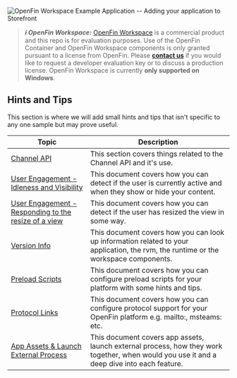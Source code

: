 ![OpenFin Workspace Example Application -- Adding your application to Storefront](../../assets/OpenFin-Workspace-Starter.png)

> **_:information_source: OpenFin Workspace:_** [OpenFin Workspace](https://www.openfin.co/workspace/) is a commercial product and this repo is for evaluation purposes. Use of the OpenFin Container and OpenFin Workspace components is only granted pursuant to a license from OpenFin. Please [**contact us**](https://www.openfin.co/workspace/poc/) if you would like to request a developer evaluation key or to discuss a production license.
> OpenFin Workspace is currently **only supported on Windows**.

## Hints and Tips

This section is where we will add small hints and tips that isn't specific to any one sample but may prove useful.

| Topic                                                                                   | Description                                                                                                                                |
| --------------------------------------------------------------------------------------- | ------------------------------------------------------------------------------------------------------------------------------------------ |
| [Channel API](./docs/channel-api.md)                                                    | This section covers things related to the Channel API and it's use.                                                                        |
| [User Engagement - Idleness and Visibility](./docs/visible-idle-detection.md)           | This document covers how you can detect if the user is currently active and when they show or hide your content.                           |
| [User Engagement - Responding to the resize of a view](./docs/resize-detection.md)           | This document covers how you can detect if the user has resized the view in some way.                           |
| [Version Info](./docs/version-info.md)                                                  | This document covers how you can look up information related to your application, the rvm, the runtime or the workspace components.        |
| [Preload Scripts](./docs/preload-scripts.md)                                            | This document covers how you can configure preload scripts for your platform with some hints and tips.                                     |
| [Protocol Links](./docs/protocol-support.md)                                            | This document covers how you can configure protocol support for your OpenFin platform e.g. mailto:, msteams: etc.                          |
| [App Assets & Launch External Process](./docs/appassets-and-launch-external-process.md) | This document covers app assets, launch external process, how they work together, when would you use it and a deep dive into each feature. |
